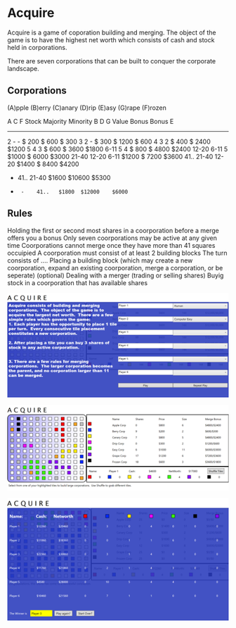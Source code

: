 # Acquire

Acquire is a game of coporation building and merging.  The object of the game is to have the highest net worth which consists of cash and stock held in corporations.

There are seven corporations that can be built to conquer the corporate landscape.

## Corporations
 (A)pple
 (B)erry
 (C)anary
 (D)rip
 (E)asy
 (G)rape
 (F)rozen

  A      C      F    Stock  Majority  Minority
  B      D      G    Value  Bonus     Bonus
         E
-------------------  -----  --------  --------
  2      -      -    $ 200  $  600    $ 300
  3      2      -    $ 300  $ 1200    $ 600
  4      3      2    $ 400  $ 2400    $1200
  5      4      3    $ 600  $ 3600    $1800
6-11     5      4    $ 800  $ 4800    $2400
12-20  6-11     5    $1000  $ 6000    $3000
21-40  12-20  6-11   $1200  $ 7200    $3600
41..   21-40  12-20  $1400  $ 8400    $4200
  -    41..   21-40  $1600  $10600    $5300
  -      -    41..   $1800  $12000    $6000


## Rules
Holding the first or second most shares in a coorporation before a merge offers you a bonus
Only seven coorporations may be active at any given time
Coorporations cannot merge once they have more than 41 squares occuipied
A coorporation must consist of at least 2 building blocks
The turn consists of ....
  Placing a building block (which may create a new coorporation, expand an existing coorporation, merge a corporation, or be seperate)
  (optional) Dealing with a merger (trading or selling shares)
  Buyig stock in a coorporation that has available shares

![start screen](https://github.com/speedyjeff/acquire/blob/master/media/start.png)

![game play](https://github.com/speedyjeff/acquire/blob/master/media/play.png)

![finish](https://github.com/speedyjeff/acquire/blob/master/media/end.png)

